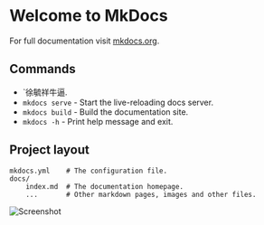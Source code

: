 # Welcome to MkDocs

For full documentation visit [mkdocs.org](https://www.mkdocs.org).

## Commands

* `徐毓祥牛逼.
* `mkdocs serve` - Start the live-reloading docs server.
* `mkdocs build` - Build the documentation site.
* `mkdocs -h` - Print help message and exit.

## Project layout

    mkdocs.yml    # The configuration file.
    docs/
        index.md  # The documentation homepage.
        ...       # Other markdown pages, images and other files.

![Screenshot](img/screenshot.png)
